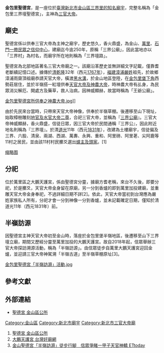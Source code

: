 **金包里聖德宮**，是一座位於[臺灣](../Page/臺灣.md "wikilink")[新北市](https://zh.wikipedia.org/wiki/新北市 "wikilink")[金山區三界里的知名廟宇](https://zh.wikipedia.org/wiki/金山區 "wikilink")，完整名稱為「金包里三界壇聖德宮」，主神為[三官大帝](../Page/三官大帝.md "wikilink")。

## 廟史

聖德宮係以供奉三官大帝為主神之廟宇，歷史悠久，香火鼎盛，為金山、[萬里](https://zh.wikipedia.org/wiki/萬里 "wikilink")、[石門一帶民眾之信仰中心](../Page/石門區.md "wikilink")，建廟迄今逾250年，原稱「三界公廟」，因此當地亦以「三界村」為村名，而廟宇所在地則稱為「三界壇路」。

聖德宮為北部地區著名三官大帝廟之一。該廟沿革歷史並無詳細文字記載，僅靠耆老斷續記憶口述。據傳於[清](https://zh.wikipedia.org/wiki/清 "wikilink")[乾隆](../Page/乾隆.md "wikilink")32年（西元[1767年](https://zh.wikipedia.org/wiki/1767年 "wikilink")），[福建](https://zh.wikipedia.org/wiki/福建 "wikilink")[漳浦](https://zh.wikipedia.org/wiki/漳浦 "wikilink")[嚴姓](../Page/嚴姓.md "wikilink")祖先，於故鄉漳浦雨齋頂祖廟恭請天官大帝，橫渡[黑水溝](../Page/台灣海峽.md "wikilink")，於金山地區登陸，在[金包里堡](https://zh.wikipedia.org/wiki/金包里堡 "wikilink")[下角](../Page/下角.md "wikilink")西勢莊居住，並於半嶺搭一紅壇供奉[天官大帝及](https://zh.wikipedia.org/wiki/天官大帝 "wikilink")[神農大帝](https://zh.wikipedia.org/wiki/神農大帝 "wikilink")，時神農大帝有乩身，為民眾消災解厄、開處方及藥草，救人治病，因神威顯赫，故當時稱為「王爺公廟」。

[金包里聖德宮所供奉之神農大帝.jpg](https://zh.wikipedia.org/wiki/File:金包里聖德宮所供奉之神農大帝.jpg "fig:金包里聖德宮所供奉之神農大帝.jpg")\]\]

由於先民來台當時，只帶來天官大帝神像，供奉於半嶺草棚。後遷移至山下現址，始取樟樹雕刻[地官及](https://zh.wikipedia.org/wiki/地官大帝 "wikilink")[水官大帝二尊](https://zh.wikipedia.org/wiki/水官大帝 "wikilink")，合祀三官大帝，並稱為『[三界公廟](https://zh.wikipedia.org/wiki/三界公 "wikilink")』。三官大帝神威顯赫，香火鼎盛，信徒日眾，因三官大帝於民間通稱『三界公』，因此附近地名則稱為『三界壇』。於清[道光](../Page/道光.md "wikilink")11年（西元[1831年](https://zh.wikipedia.org/wiki/1831年 "wikilink")），改建為土樓廟宇，信徒偏及三界、六股、清泉、兩湖、西湖、萬夀、永興、重和、阿里磅、阿里荖、尖阿鹿等11村之居民，並由該11村村民擲爻選出[爐主及頭家](https://zh.wikipedia.org/wiki/爐主 "wikilink")。\[1\]

[缩略图](https://zh.wikipedia.org/wiki/File:金山三界壇聖德宮道光辛卯年建廟碑2017.jpg "fig:缩略图")

## 分祀

位於萬里區之大鵬天護宮，係由聖德宮分靈，據廟方耆老稱，來台不久後，即要分祀，於是擲爻，天官大帝金身留在原廟，另一分到香爐的即到萬里加投建廟，並重雕天官大帝金身奉祀，不過詳細日期不詳\[2\]。依此，天官大帝當初到台灣應為嚴姓家族私人所有，分祀才會一分到神像一分到香爐，並未記載確定日期，僅知於清道光11年（西元1831年）前。

## 半嶺訪源

因聖德宮主神天官大帝初至金山時，落座於金包里堡半嶺地區，後遷移至山下三界壇立廟，期間又歷經分靈至萬里加投的大鵬天護宮。故自2018年起，信眾舉辦三官大帝探訪溯源活動，稱為「半嶺訪源」。由信眾徒步自萬里大鵬天護宮迎回金爐，並迎請三官大帝神駕溯「半嶺古道」至半嶺草棚原址\[3\]。

[金包里聖德宮「半嶺訪源」活動.jpg](https://zh.wikipedia.org/wiki/File:金包里聖德宮「半嶺訪源」活動.jpg "fig:金包里聖德宮「半嶺訪源」活動.jpg")

## 參考文獻

## 外部連結

  - [聖德宮 金山區公所](https://www.jinshan.ntpc.gov.tw/content/?parent_id=10287)

[Category:金山區](https://zh.wikipedia.org/wiki/Category:金山區 "wikilink") [Category:新北市廟宇](https://zh.wikipedia.org/wiki/Category:新北市廟宇 "wikilink") [Category:新北市三官大帝廟](https://zh.wikipedia.org/wiki/Category:新北市三官大帝廟 "wikilink")

1.  [聖德宮 金山區公所](https://www.jinshan.ntpc.gov.tw/content/?parent_id=10287)
2.  [大鵬天護宮 台灣好廟網](https://miao.temple01.com/about.php?tpl=dbee28c&msg=1)
3.  [金山聖德宮「半嶺訪源」徒步行腳　信眾爭睹一甲子天官神轎 ETtoday](https://www.ettoday.net/news/20191029/1568053.htm)